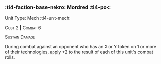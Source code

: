 ### :ti4-faction-base-nekro: **Mordred** :ti4-pok:

Unit Type: Mech :ti4-unit-mech:

<span style="font-variant:small-caps;">Cost 2</span> __|__ <span style="font-variant:small-caps;">Combat 6</span>

<span style="font-variant:small-caps;">Sustain Damage</span>

During combat against an opponent who has an <span style="font-variant:small-caps;">X</span> or <span style="font-variant:small-caps;">Y</span> token on 1 or more of their technologies, apply +2 to the result of each of this unit's combat rolls.
